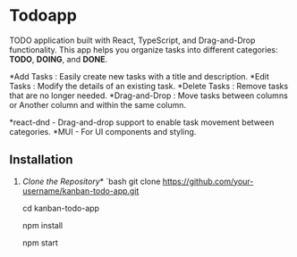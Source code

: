 # Todoapp

TODO application built with React, TypeScript, and Drag-and-Drop functionality. This app helps you organize tasks into different categories: **TODO**, **DOING**, and **DONE**.

*Add Tasks :  Easily create new tasks with a title and description.
*Edit Tasks :  Modify the details of an existing task.
*Delete Tasks : Remove tasks that are no longer needed.
*Drag-and-Drop : Move tasks between columns or Another column and within the same column.

*react-dnd - Drag-and-drop support to enable task movement between categories.
*MUI - For UI components and styling.


## Installation

1. *Clone the Repository**
   `bash
   git clone https://github.com/your-username/kanban-todo-app.git

   cd kanban-todo-app

   npm install

   npm start
